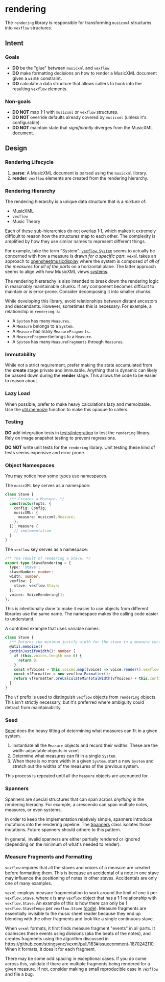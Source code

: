 # rendering

The `rendering` library is responsible for transforming `musicxml` structures into `vexflow` structures.

## Intent

### Goals

- **DO** be the "glue" between `musicxml` and `vexflow`.
- **DO** make formatting decisions on how to render a MusicXML document given a `width` constraint.
- **DO** calculate a data structure that allows callers to hook into the resulting `vexflow` elements.

### Non-goals

- **DO NOT** map 1:1 with `musicxml` or `vexflow` structures.
- **DO NOT** override defaults already covered by `musicxml` (unless it's configurable).
- **DO NOT** maintain state that _significantly_ diverges from the MusicXML document.

## Design

### Rendering Lifecycle

1. **parse**: A MusicXML document is parsed using the `musicxml` library.
2. **render**: `vexflow` elements are created from the rendering hierarchy.

### Rendering Hierarchy

The rendering hierarchy is a unique data structure that is a _mixture_ of:

- MusicXML
- `vexflow`
- Music Theory

Each of these sub-hierarchies do not overlap 1:1, which makes it extremely difficult to reason how the structures map to each other. The complexity is amplified by how they use similar names to represent different things.

For example, take the term "System". [`vexflow.System`](https://github.com/0xfe/vexflow/blob/master/src/system.ts) seems to actually be concerned with how a measure is drawn _for a specific part_. `vexml` takes an approach to [opensheetmusicdisplay](https://github.com/opensheetmusicdisplay/opensheetmusicdisplay/wiki/Music-Sheet-Object-Model) where the system is composed of _all of the measures_ for _all of the parts_ on a horizontal plane. The latter approach seems to align with how MusicXML views [systems](https://www.w3.org/2021/06/musicxml40/musicxml-reference/examples/system-distance-element/).

The rendering hierarachy is also intended to break down the rendering logic in reasonably maintainable chunks. If any component becomes difficult to maintain or is error-prone. Consider decomposing it into smaller chunks.

While developing this library, avoid relationships between distant ancestors and descendants. However, sometimes this is necessary. For example, a relationship in `rendering` is:

- A `System` has many `Measures`.
- A `Measure` belongs to a `System`.
- A `Measure` has many `MeasureFragments`.
- A `MeasureFragment`belongs to a `Measure`.
- A `System` has many `MeasureFragments` through `Measures`.

### Immutability

While not a strict requirement, prefer making the state accumulated from the **create** stage private and immutable. Anything that is dynamic can likely be passed down during the **render** stage. This allows the code to be easier to reason about.

### Lazy Load

When possible, prefer to make heavy calculations lazy and memoizable. Use the [util.memoize](../util/decorators.ts) function to make this opaque to callers.

### Testing

**DO** add integration tests in [tests/integration](../../tests/integration) to test the `rendering` library. Rely on image snapshot testing to prevent regressions.

**DO NOT** write unit tests for the `rendering` library. Unit testing these kind of tests seems expensive and error prone.

### Object Namespaces

You may notice how some types use namespaces.

The `musicXML` key serves as a namespace:

```ts
class Stave {
  /** Creates a Measure. */
  constructor(opts: {
    config: Config;
    musicXML: {
      measure: musicxml.Measure;
    };
  }): Measure {
    // implementation
  }
}
```

The `vexflow` key serves as a namespace:

```ts
/** The result of rendering a Stave. */
export type StaveRendering = {
  type: 'stave';
  staveNumber: number;
  width: number;
  vexflow: {
    stave: vexflow.Stave;
  };
  voices: VoiceRendering[];
};
```

This is intentionally done to make it easier to use objects from different libraries use the same name. The namespace makes the calling code easier to understand.

A contribed example that uses variable names:

```ts
class Stave {
  /** Returns the minimum justify width for the stave in a measure context. */
  @util.memoize()
  getMinJustifyWidth(): number {
    if (this.voices.length === 0) {
      return 0;
    }
    const vfVoices = this.voices.map((voice) => voice.render().vexflow.voice);
    const vfFormatter = new vexflow.Formatter();
    return vfFormatter.preCalculateMinTotalWidth(vfVoices) + this.config.measureSpacingBuffer;
  }
}
```

The `vf` prefix is used to distinguish `vexflow` objects from `rendering` objects. This isn't strictly necessary, but it's preferred where ambiguity could detract from maintainability.

### Seed

[Seed](./seed.ts) does the heavy lifting of determining what measures can fit in a given system.

1. Instantiate all the `Measure` objects and record their widths. These are the width-adjustable objects in `vexml`.
2. Determine what measures can fit in a single `System`.
3. When there is no more width in a given `System`, start a new `System` and stretch out the widths of the measures of the previous system.

This process is repeated until all the `Measure` objects are accounted for.

### Spanners

Spanners are special structures that can span across _anything_ in the rendering hierachy. For example, a crescendo can span multiple notes, measures, or even systems.

In order to keep the implementation relatively simple, spanners introduce mutations into the rendering pipeline. The [Spanners](./spanners.ts) class isolates those mutations. Future spanners should adhere to this pattern.

In general, invalid spanners are either partially rendered or ignored (depending on the minimum of what's needed to render).

### Measure Fragments and Formatting

`vexflow` requires that all the staves and voices of a measure are created before formatting them. This is because an accidental of a note in one stave may influence the positioning of notes in other staves. Accidentals are only one of many examples.

`vexml` employs measure fragmentation to work around the limit of one `X` per `vexflow.Stave`, where `X` is any `vexflow` object that has a 1:1 relationship with `vexflow.Stave`. An example of this is how there can only be 1 `vexflow.StaveTempo` per `vexflow.Stave` ([code](https://github.com/0xfe/vexflow/blob/7e7eb97bf1580a31171302b3bd8165f057b692ba/src/stave.ts#L325)). Measure fragments are essentially invisible to the music sheet reader because they end up blending with the other fragments and look like a single continuous stave.

When `vexml` formats, it first finds measure fragment "events" in all parts. It coalesces these events using divisions (aka the beats of the notes), and creates fragments using the algorithm discussed in https://github.com/stringsync/vexml/pull/183#issuecomment-1870242110. When it formats, it does it for each fragment.

There may be some odd spacing in exceptional cases. If you do come across this, validate if there are multiple fragments being rendered for a given measure. If not, consider making a small reproducible case in `vexflow` and file a bug.
